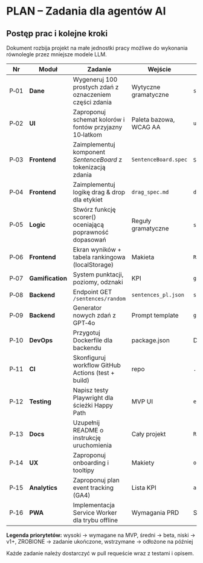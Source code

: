 # PLAN – Zadania dla agentów AI

## Postęp prac i kolejne kroki

Dokument rozbija projekt na małe jednostki pracy możliwe do wykonania równolegle przez mniejsze modele LLM.

| Nr   | Moduł            | Zadanie                                                      | Wejście                | Oczekiwane wyjście         | Priorytet |
| ---- | ---------------- | ------------------------------------------------------------ | ---------------------- | -------------------------- | --------- |
| P‑01 | **Dane**         | Wygeneruj 100 prostych zdań z oznaczeniem części zdania      | Wytyczne gramatyczne   | `sentences_pl.json`        | ZROBIONE  |
| P‑02 | **UI**           | Zaproponuj schemat kolorów i fontów przyjazny 10‑latkom      | Paleta bazowa, WCAG AA | `ui_theme.json`            | ZROBIONE  |
| P‑03 | **Frontend**     | Zaimplementuj komponent *SentenceBoard* z tokenizacją zdania | `SentenceBoard.spec`   | `SentenceBoard.js` + testy | ZROBIONE  |
| P‑04 | **Frontend**     | Zaimplementuj logikę drag & drop dla etykiet                 | `drag_spec.md`         | `drag.js`                  | ZROBIONE  |
| P‑05 | **Logic**        | Stwórz funkcję scorer() oceniającą poprawność dopasowań      | Reguły gramatyczne     | `scorer.js` + testy        | ZROBIONE  |
| P‑06 | **Frontend**     | Ekran wyników + tabela rankingowa (localStorage)             | Makieta                | `ResultView.js`            | ZROBIONE  |
| P‑07 | **Gamification** | System punktacji, poziomy, odznaki                           | KPI                    | `gamification.js`          | średni    |
| P‑08 | **Backend**      | Endpoint GET `/sentences/random`                             | `sentences_pl.json`    | `sentences.js`             | ZROBIONE  |
| P‑09 | **Backend**      | Generator nowych zdań z GPT‑4o                               | Prompt template        | `generator.js`             | średni    |
| P‑10 | **DevOps**       | Przygotuj Dockerfile dla backendu                            | package.json           | Dockerfile                 | ZROBIONE  |
| P‑11 | **CI**           | Skonfiguruj workflow GitHub Actions (test + build)           | repo                   | `.github/workflows/ci.yml` | wstrzymane |
| P‑12 | **Testing**      | Napisz testy Playwright dla ścieżki Happy Path               | MVP UI                 | `e2e.spec.ts`              | wstrzymane |
| P‑13 | **Docs**         | Uzupełnij README o instrukcję uruchomienia                   | Cały projekt           | `README.md`                | ZROBIONE  |
| P‑14 | **UX**           | Zaproponuj onboarding i tooltipy                             | Makiety                | `onboarding.json`          | ZROBIONE  |
| P‑15 | **Analytics**    | Zaproponuj plan event tracking (GA4)                         | Lista KPI              | `analytics_plan.md`        | wstrzymane |
| P‑16 | **PWA**          | Implementacja Service Worker dla trybu offline               | Wymagania PRD          | Service Worker             | ZROBIONE  |

**Legenda priorytetów:** wysoki → wymagane na MVP, średni → beta, niski → v1+, ZROBIONE → zadanie ukończone, wstrzymane → odłożone na później

Każde zadanie należy dostarczyć w pull requeście wraz z testami i opisem.